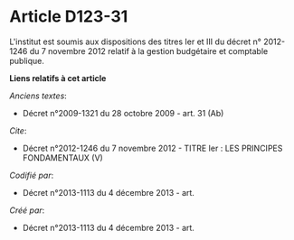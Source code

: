 # Article D123-31

L'institut est soumis aux dispositions des titres Ier et III du décret n° 2012-1246 du 7 novembre 2012 relatif à la gestion
budgétaire et comptable publique.

**Liens relatifs à cet article**

_Anciens textes_:

  - Décret n°2009-1321 du 28 octobre 2009 - art. 31 (Ab)

_Cite_:

  - Décret n°2012-1246 du 7 novembre 2012 -  TITRE Ier : LES PRINCIPES FONDAMENTAUX (V)

_Codifié par_:

  - Décret n°2013-1113 du 4 décembre 2013 - art.

_Créé par_:

  - Décret n°2013-1113 du 4 décembre 2013 - art.
